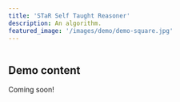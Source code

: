 ```yaml
---
title: 'STaR Self Taught Reasoner'
description: An algorithm.
featured_image: '/images/demo/demo-square.jpg'
---
```


![]()

## Demo content
Coming soon!